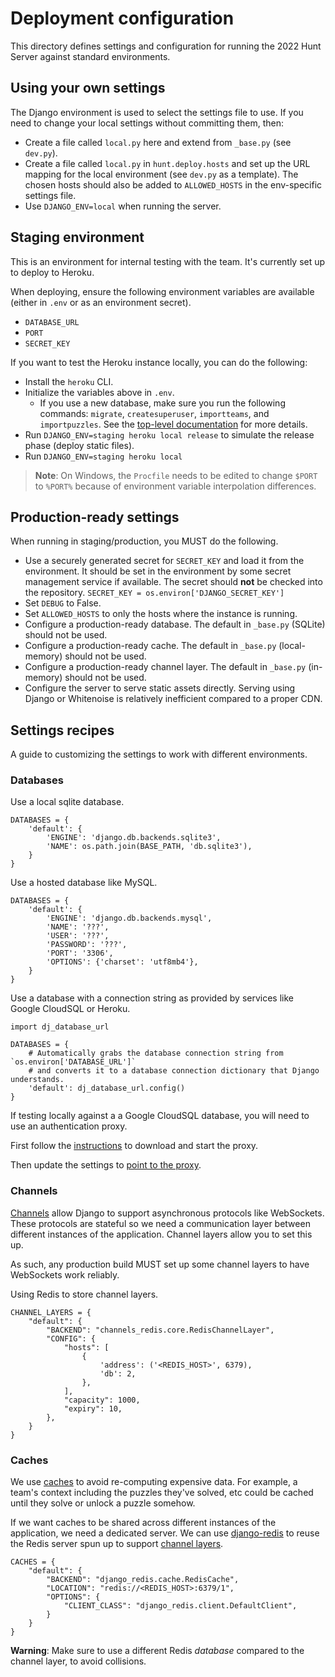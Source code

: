 # Deployment configuration
This directory defines settings and configuration for running the 2022 Hunt Server against standard environments.

## Using your own settings
The Django environment is used to select the settings file to use. If you need to change your local settings without committing them, then:
 - Create a file called `local.py` here and extend from `_base.py` (see `dev.py`).
 - Create a file called `local.py` in `hunt.deploy.hosts` and set up the URL mapping for the local environment (see `dev.py` as a template). The chosen hosts should also be added to `ALLOWED_HOSTS` in the env-specific settings file.
 - Use `DJANGO_ENV=local` when running the server.

## Staging environment
This is an environment for internal testing with the team. It's currently set up to deploy to Heroku.

When deploying, ensure the following environment variables are available (either
in `.env` or as an environment secret).
 - `DATABASE_URL`
 - `PORT`
 - `SECRET_KEY`

If you want to test the Heroku instance locally, you can do the following:
 - Install the `heroku` CLI.
 - Initialize the variables above in `.env`.
    - If you use a new database, make sure you run the following commands: `migrate`, `createsuperuser`, `importteams`, and `importpuzzles`. See the [top-level documentation](../../../#initial-setup) for more details.
 - Run `DJANGO_ENV=staging heroku local release` to simulate the release phase (deploy static files).
 - Run `DJANGO_ENV=staging heroku local`

> **Note**: On Windows, the `Procfile` needs to be edited to change `$PORT` to `%PORT%` because of environment variable interpolation differences.

## Production-ready settings
When running in staging/production, you MUST do the following.
 - Use a securely generated secret for `SECRET_KEY` and load it from the environment. It should be set in the environment by some secret management service if available. The secret should **not** be checked into the repository.
    `SECRET_KEY = os.environ['DJANGO_SECRET_KEY']`
 - Set `DEBUG` to False.
 - Set `ALLOWED_HOSTS` to only the hosts where the instance is running.
 - Configure a production-ready database. The default in `_base.py` (SQLite) should not be used.
 - Configure a production-ready cache. The default in `_base.py` (local-memory) should not be used.
 - Configure a production-ready channel layer. The default in `_base.py` (in-memory) should not be used.
 - Configure the server to serve static assets directly. Serving using Django or Whitenoise is relatively inefficient compared to a proper CDN.

## Settings recipes
A guide to customizing the settings to work with different environments.

### Databases
Use a local sqlite database.
```
DATABASES = {
    'default': {
        'ENGINE': 'django.db.backends.sqlite3',
        'NAME': os.path.join(BASE_PATH, 'db.sqlite3'),
    }
}
```

Use a hosted database like MySQL.
```
DATABASES = {
    'default': {
        'ENGINE': 'django.db.backends.mysql',
        'NAME': '???',
        'USER': '???',
        'PASSWORD': '???',
        'PORT': '3306',
        'OPTIONS': {'charset': 'utf8mb4'},
    }
}
```

Use a database with a connection string as provided by services like Google CloudSQL or Heroku.
```
import dj_database_url

DATABASES = {
    # Automatically grabs the database connection string from `os.environ['DATABASE_URL']`
    # and converts it to a database connection dictionary that Django understands.
    'default': dj_database_url.config()
}
```

If testing locally against a a Google CloudSQL database, you will need to use an authentication proxy.

First follow the [instructions](https://cloud.google.com/python/django/appengine#run-locally) to download and start the proxy.

Then update the settings to [point to the proxy](https://cloud.google.com/python/django/appengine#database_connection).

### Channels
[Channels](https://channels.readthedocs.io/en/stable/introduction.html) allow Django to support asynchronous protocols like WebSockets. These protocols are stateful so we need a communication layer between different instances of the application. Channel layers allow you to set this up.

As such, any production build MUST set up some channel layers to have WebSockets work reliably.

Using Redis to store channel layers.
```
CHANNEL_LAYERS = {
    "default": {
        "BACKEND": "channels_redis.core.RedisChannelLayer",
        "CONFIG": {
            "hosts": [
                {
                    'address': ('<REDIS_HOST>', 6379),
                    'db': 2,
                },
            ],
            "capacity": 1000,
            "expiry": 10,
        },
    }
}
```

### Caches
We use [caches](https://docs.djangoproject.com/en/3.2/topics/cache/) to avoid re-computing expensive data. For example, a team's context including the puzzles they've solved, etc could be cached until they solve or unlock a puzzle somehow.

If we want caches to be shared across different instances of the application, we need a dedicated server. We can use [django-redis](https://github.com/jazzband/django-redis) to reuse the Redis server spun up to support [channel layers](#channels).

```
CACHES = {
    "default": {
        "BACKEND": "django_redis.cache.RedisCache",
        "LOCATION": "redis://<REDIS_HOST>:6379/1",
        "OPTIONS": {
            "CLIENT_CLASS": "django_redis.client.DefaultClient",
        }
    }
}
```

**Warning**: Make sure to use a different Redis _database_ compared to the channel layer, to avoid collisions.
